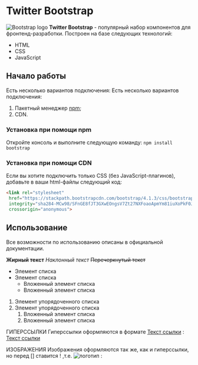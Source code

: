 # Twitter Bootstrap
![Bootstrap logo](https://i.imgur.com/qhtywl2.png)
**Twitter Bootstrap** - популярный набор компонентов для фронтенд-разработки.
Построен на базе следующих технологий:
* HTML
* CSS
* JavaScript
## Начало работы
Есть несколько вариантов подключения:
Есть несколько вариантов подключения:
1. Пакетный менеджер [npm](https://npmjs.com);
1. CDN.
### Установка при помощи npm
Откройте консоль и выполните следующую команду: `npm install bootstrap`
### Установка при помощи CDN
Если вы хотите подключить только CSS (без JavaScript-плагинов),
добавьте в ваши html-файлы следующий код:
```html
<link rel="stylesheet"
 href="https://stackpath.bootstrapcdn.com/bootstrap/4.1.3/css/bootstrap.min.css"
 integrity="sha284-MCw98/SFnGE8fJT3GXwEOngsV7Zt27NXFoaoApmYm81iuXoPkF0JwJ8ERdknLPMO"
 crossorigin="anonymous">
```

## Использование
Все возможности по использованию описаны в официальной документации.

**Жирный текст**
*Наклонный текст*
~~Перечеркнутый текст~~

* Элемент списка
* Элемент списка
    * Вложенный элемент списка
    * Вложенный элемент списка
1. Элемент упорядоченного списка
1. Элемент упорядоченного списка
    1. Вложенный элемент списка
    1. Вложенный элемент списка

ГИПЕРССЫЛКИ
Гиперссылки оформляются в формате 
[Текст ссылки](url-адрес) :
[Текст ссылки](http://localhost)

ИЗОБРАЖЕНИЯ
Изображения оформляются так же, как и гиперссылки, но перед []
ставится ! ,т.е. 
![логотип](url-изображения) :